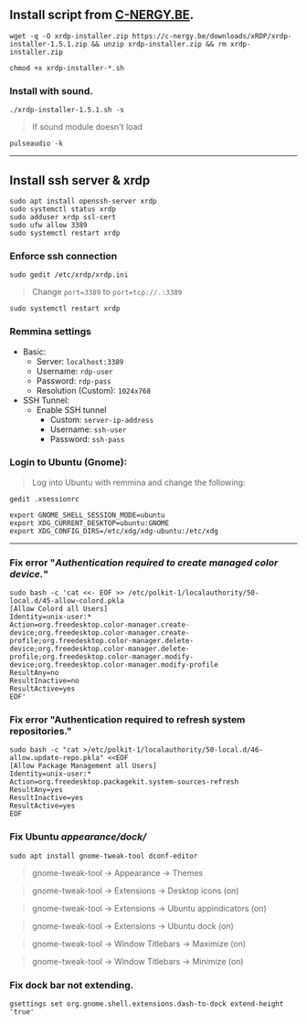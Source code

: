 ## Install script from [C-NERGY.BE](https://www.c-nergy.be/products.html).
```
wget -q -O xrdp-installer.zip https://c-nergy.be/downloads/xRDP/xrdp-installer-1.5.1.zip && unzip xrdp-installer.zip && rm xrdp-installer.zip

chmod +x xrdp-installer-*.sh
```

### Install with sound.
```
./xrdp-installer-1.5.1.sh -s
```
> If sound module doesn't load
```
pulseaudio -k
```
---

## Install ssh server & xrdp
```
sudo apt install openssh-server xrdp
sudo systemctl status xrdp
sudo adduser xrdp ssl-cert
sudo ufw allow 3389
sudo systemctl restart xrdp
```

### Enforce ssh connection
```
sudo gedit /etc/xrdp/xrdp.ini
```
> Change
`port=3389`
> to
`port=tcp://.:3389`
```
sudo systemctl restart xrdp
```

### Remmina settings
* Basic:
  - Server: `localhost:3389`
  - Username: `rdp-user`
  - Password: `rdp-pass`
  - Resolution (Custom): `1024x768`
* SSH Tunnel:
  - Enable SSH tunnel
    - Custom: `server-ip-address`
    - Username: `ssh-user`
    - Password: `ssh-pass`

### Login to Ubuntu (Gnome):
> Log into Ubuntu with remmina and change the following:
```
gedit .xsessionrc
```
```
export GNOME_SHELL_SESSION_MODE=ubuntu
export XDG_CURRENT_DESKTOP=ubuntu:GNOME
export XDG_CONFIG_DIRS=/etc/xdg/xdg-ubuntu:/etc/xdg
```

---

### Fix error "*Authentication required to create managed color device.*"
```
sudo bash -c 'cat <<- EOF >> /etc/polkit-1/localauthority/50-local.d/45-allow-colord.pkla
[Allow Colord all Users]
Identity=unix-user:*
Action=org.freedesktop.color-manager.create-device;org.freedesktop.color-manager.create-profile;org.freedesktop.color-manager.delete-device;org.freedesktop.color-manager.delete-profile;org.freedesktop.color-manager.modify-device;org.freedesktop.color-manager.modify-profile
ResultAny=no
ResultInactive=no
ResultActive=yes
EOF'
```

### Fix error "Authentication required to refresh system repositories."
```
sudo bash -c "cat >/etc/polkit-1/localauthority/50-local.d/46-allow.update-repo.pkla" <<EOF
[Allow Package Management all Users]
Identity=unix-user:*
Action=org.freedesktop.packagekit.system-sources-refresh
ResultAny=yes
ResultInactive=yes
ResultActive=yes
EOF
```

### Fix Ubuntu *appearance/dock/*
```
sudo apt install gnome-tweak-tool dconf-editor
```
> gnome-tweak-tool -> Appearance -> Themes

> gnome-tweak-tool -> Extensions -> Desktop icons (on)

> gnome-tweak-tool -> Extensions -> Ubuntu appindicators (on)

> gnome-tweak-tool -> Extensions -> Ubuntu dock (on)

> gnome-tweak-tool -> Window Titlebars -> Maximize (on)

> gnome-tweak-tool -> Window Titlebars -> Minimize (on)

### Fix dock bar not extending.
```
gsettings set org.gnome.shell.extensions.dash-to-dock extend-height 'true'
```
